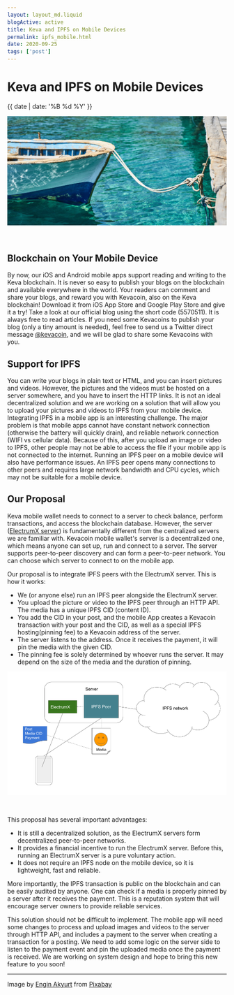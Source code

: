 ```yaml
---
layout: layout_md.liquid
blogActive: active
title: Keva and IPFS on Mobile Devices
permalink: ipfs_mobile.html
date: 2020-09-25
tags: ['post']
---
```


<h1 class="kva-blog-title">Keva and IPFS on Mobile Devices</h1>

<p class="kva-blog-list-date">{{ date | date: '%B %d %Y' }}</p>

<img src="images/boat-3622293_1920.jpg" class="img-fluid" alt="Boating Extreme Sport" style="margin-bottom: 30px"/>

## Blockchain on Your Mobile Device

By now, our iOS and Android mobile apps support reading and writing to the Keva blockchain. It is never so easy to publish your blogs on the blockchain and available everywhere in the world. Your readers can comment and share your blogs, and reward you with Kevacoin, also on the Keva blockchain! Download it from iOS App Store and Google Play Store and give it a try! Take a look at our official blog using the short code (5570511). It is always free to read articles. If you need some Kevacoins to publish your blog (only a tiny amount is needed), feel free to send us a Twitter direct message [@kevacoin](https://twitter.com/kevacoin), and we will be glad to share some Kevacoins with you.

## Support for IPFS

You can write your blogs in plain text or HTML, and you can insert pictures and videos. However, the pictures and the videos must be hosted on a server somewhere, and you have to insert the HTTP links. It is not an ideal decentralized solution and we are working on a solution that will allow you to upload your pictures and videos to IPFS from your mobile device. Integrating IPFS in a mobile app is an interesting challenge. The major problem is that mobile apps cannot have constant network connection (otherwise the battery will quickly drain), and reliable network connection (WIFI vs cellular data). Because of this, after you upload an image or video to IPFS, other people may not be able to access the file if your mobile app is not connected to the internet. Running an IPFS peer on a mobile device will also have performance issues. An IPFS peer opens many connections to other peers and requires large network bandwidth and CPU cycles, which may not be suitable for a mobile device.

## Our Proposal

Keva mobile wallet needs to connect to a server to check balance, perform transactions, and access the blockchain database. However, the server ([ElectrumX server](https://kevacoin.org/keva_electrumx.html)) is fundamentally different from the centralized servers we are familiar with. Kevacoin mobile wallet's server is a decentralized one, which means anyone can set up, run and connect to a server. The server supports peer-to-peer discovery and can form a peer-to-peer network. You can choose which server to connect to on the mobile app.

Our proposal is to integrate IPFS peers with the ElectrumX server. This is how it works:

* We (or anyone else) run an IPFS peer alongside the ElectrumX server.
* You upload the picture or video to the IPFS peer through an HTTP API. The media has a unique IPFS CID (content ID).
* You add the CID in your post, and the mobile App creates a Kevacoin transaction with your post and the CID, as well as a special IPFS hosting(pinning fee) to a Kevacoin address of the server.
* The server listens to the address. Once it receives the payment, it will pin the media with the given CID.
* The pinning fee is solely determined by whoever runs the server. It may depend on the size of the media and the duration of pinning.

<img src="images/ipfs_elec.png" class="img-fluid" alt="Boating Extreme Sport" style="margin-bottom: 30px"/>

This proposal has several important advantages:

* It is still a decentralized solution, as the ElectrumX servers form decentralized peer-to-peer networks.
* It provides a financial incentive to run the ElectrumX server. Before this, running an ElectrumX server is a pure voluntary action.
* It does not require an IPFS node on the mobile device, so it is lightweight, fast and reliable.

More importantly, the IPFS transaction is public on the blockchain and can be easily audited by anyone. One can check if a media is properly pinned by a server after it receives the payment. This is a reputation system that will encourage server owners to provide reliable services.

This solution should not be difficult to implement. The mobile app will need some changes to process and upload images and videos to the server through HTTP API, and includes a payment to the server when creating a transaction for a posting. We need to add some logic on the server side to listen to the payment event and pin the uploaded media once the payment is received. We are working on system design and hope to bring this new feature to you soon!

---
Image by <a href="https://pixabay.com/users/Engin_Akyurt-3656355/?utm_source=link-attribution&amp;utm_medium=referral&amp;utm_campaign=image&amp;utm_content=3622293">Engin Akyurt</a> from <a href="https://pixabay.com/?utm_source=link-attribution&amp;utm_medium=referral&amp;utm_campaign=image&amp;utm_content=3622293">Pixabay</a>